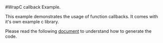 
#WrapC callback Example.

This example demonstrates the usage of function callbacks.
It comes with it's own example c library.

Please read the following [document](library/Readme.md) to understand how to generate the code.

